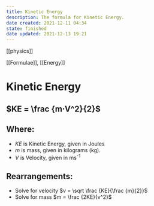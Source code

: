 ```yaml
---
title: Kinetic Energy
description: The formula for Kinetic Energy.
date created: 2021-12-11 04:34
state: finished
date updated: 2021-12-13 19:21
---
```

[[physics]]

[[Formulae]], [[Energy]]

# Kinetic Energy

## $KE = \frac {m⋅V^2}{2}$

## Where:

- $KE$ is Kinetic Energy, given in Joules
- $m$ is mass, given in kilograms (kg).
- $V$ is Velocity, given in ms<sup>-1</sup>

## Rearrangements:

- Solve for velocity $v = \sqrt \frac {KE}{\frac {m}{2}}$
- Solve for mass $m = \frac {2KE}{v^2}$
